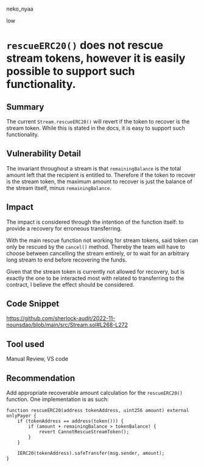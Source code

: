 neko_nyaa

low

# `rescueERC20()` does not rescue stream tokens, however it is easily possible to support such functionality.

## Summary

The current `Stream.rescueERC20()` will revert if the token to recover is the stream token. While this is stated in the docs, it is easy to support such functionality.

## Vulnerability Detail

The invariant throughout a stream is that `remainingBalance` is the total amount left that the recipient is entitled to. Therefore if the token to recover is the stream token, the maximum amount to recover is just the balance of the stream itself, minus `remainingBalance`.

## Impact

The impact is considered through the intention of the function itself: to provide a recovery for erroneous transferring. 

With the main rescue function not working for stream tokens, said token can only be rescued by the `cancel()` method. Thereby the team will have to choose between cancelling the stream entirely, or to wait for an arbitrary long stream to end before recovering the funds.

Given that the stream token is currently not allowed for recovery, but is exactly the one to be interacted most with related to transferring to the contract, I believe the effect should be considered.

## Code Snippet

https://github.com/sherlock-audit/2022-11-nounsdao/blob/main/src/Stream.sol#L268-L272

## Tool used

Manual Review, VS code

## Recommendation

Add appropriate recoverable amount calculation for the `rescueERC20()` function. One implementation is as such:

```solidity
function rescueERC20(address tokenAddress, uint256 amount) external onlyPayer {
    if (tokenAddress == address(token())) {
        if (amount + remainingBalance > tokenBalance) {
            revert CannotRescueStreamToken();
        }
    } 

    IERC20(tokenAddress).safeTransfer(msg.sender, amount);
}
```
